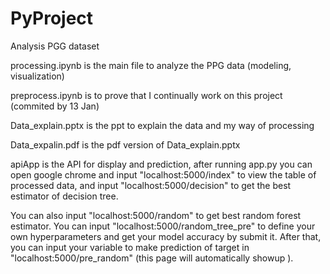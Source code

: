 # PyProject

Analysis PGG dataset

processing.ipynb is the main file to analyze the PPG data (modeling, visualization)

preprocess.ipynb is to prove that I continually work on this project (commited by 13 Jan)

Data_explain.pptx is the ppt to explain the data and my way of processing

Data_expalin.pdf is the pdf version of Data_explain.pptx

apiApp is the API for display and prediction, after running app.py you can open google chrome and input "localhost:5000/index" to view the table of processed data, and input "localhost:5000/decision" to get the best estimator of decision tree.

You can also input "localhost:5000/random" to get best random forest estimator. You can input "localhost:5000/random_tree_pre" to define your own hyperparameters and get your model accuracy by submit it. After that, you can input your variable to make prediction of target in "localhost:5000/pre_random" (this page will automatically showup ).
